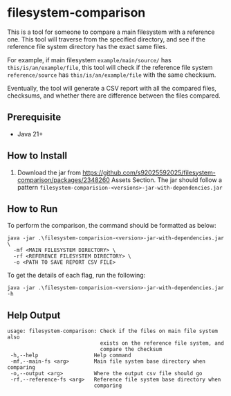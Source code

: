 # filesystem-comparison 

This is a tool for someone to compare a main filesystem with a reference one. This tool will traverse from the specified directory, and see if the reference file system directory has the exact same files.

For example, if main filesystem `example/main/source/` has `this/is/an/example/file`, this tool will check if the reference file system `reference/source` has `this/is/an/example/file` with the same checksum.

Eventually, the tool will generate a CSV report with all the compared files, checksums, and whether there are difference between the files compared.

## Prerequisite
* Java 21+

## How to Install
1. Download the jar from https://github.com/s92025592025/filesystem-comparison/packages/2348260 Assets Section. The jar should follow a pattern `filesystem-comparision-<versions>-jar-with-dependencies.jar`

## How to Run
To perform the comparison, the command should be formatted as below:
```shell
java -jar .\filesystem-comparision-<version>-jar-with-dependencies.jar \
  -mf <MAIN FILESYSTEM DIRECTORY> \
  -rf <REFERENCE FILESYSTEM DIRECTORY> \
  -o <PATH TO SAVE REPORT CSV FILE> 
```

To get the details of each flag, run the following:
```shell
java -jar .\filesystem-comparision-<version>-jar-with-dependencies.jar -h
```

## Help Output
```text
usage: filesystem-comparison: Check if the files on main file system also
                              exists on the reference file system, and
                              compare the checksum
 -h,--help                  Help command
 -mf,--main-fs <arg>        Main file system base directory when comparing
 -o,--output <arg>          Where the output csv file should go
 -rf,--reference-fs <arg>   Reference file system base directory when
                            comparing
```